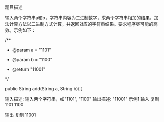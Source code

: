 题目描述

输入两个字符串a和b，字符串内容为二进制数字，求两个字符串相加的结果，加法计算方法以二进制方式计算，并返回对应的字符串结果。要求程序尽可能的高效。示例如下：

/**  

* @param a = "1101"  

* @param b = "1100"  

* @return "11001"  

*/ 

public String add(String a, String b){
}


输入描述:
输入两个字符串，如"1101", "1100"
输出描述:
"11001"
示例1
输入
复制
1101 1100

输出
复制
11001
